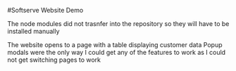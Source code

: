 #Softserve Website Demo

The node modules did not trasnfer into the repository so they will have to be installed manually

The website opens to a page with a table displaying customer data
Popup modals were the only way I could get any of the features to work as I could not get switching pages to work
 
